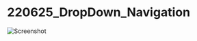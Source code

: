 # 220625_DropDown_Navigation
![Screenshot](https://github.com/min328/220625_DropDown_Navigation/blob/main/image/index.png?raw=true)
